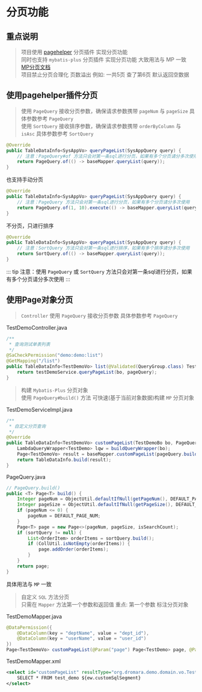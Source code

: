 # 分页功能

## 重点说明

> 项目使用 [pagehelper](https://github.com/pagehelper/Mybatis-PageHelper) 分页插件 实现分页功能 <br>
> 同时也支持 `mybatis-plus` 分页插件 实现分页功能 大致用法与 MP 一致 [MP分页文档](https://baomidou.com/pages/97710a/) <br>
> 项目禁止分页合理化 页数溢出 例如: 一共5页 查了第6页 默认返回空数据 <br>

## 使用pagehelper插件分页

> 使用 `PageQuery` 接收分页参数，确保请求参数携带 `pageNum` 与 `pageSize` 具体参数参考 `PageQuery` <br>
> 使用 `SortQuery` 接收排序参数，确保请求参数携带 `orderByColumn` 与 `isAsc` 具体参数参考 `SortQuery` <br>

```java
@Override
public TableDataInfo<SysAppVo> queryPageList(SysAppQuery query) {
    // 注意：PageQuery#of 方法只会对第一条sql进行分页，如果有多个分页请分多次使用
    return PageQuery.of(() -> baseMapper.queryList(query));
}
```

也支持手动分页
```java
@Override
public TableDataInfo<SysAppVo> queryPageList(SysAppQuery query) {
    // 注意：PageQuery 方法只会对第一条sql进行分页，如果有多个分页请分多次使用
    return PageQuery.of(1, 10).execute(() -> baseMapper.queryList(query));
}
```

不分页，只进行排序
```java
@Override
public TableDataInfo<SysAppVo> queryPageList(SysAppQuery query) {
    // 注意：SortQuery 方法只会对第一条sql进行排序，如果有多个排序请分多次使用
    return SortQuery.of(() -> baseMapper.queryList(query));
}
```

::: tip
注意：使用 `PageQuery` 或 `SortQuery` 方法只会对第一条sql进行分页，如果有多个分页请分多次使用
:::


## 使用Page对象分页

> `Controller` 使用 `PageQuery` 接收分页参数 具体参数参考 `PageQuery`

TestDemoController.java
```java {6}
/**
 * 查询测试单表列表
 */
@SaCheckPermission("demo:demo:list")
@GetMapping("/list")
public TableDataInfo<TestDemoVo> list(@Validated(QueryGroup.class) TestDemoBo bo, PageQuery pageQuery) {
    return testDemoService.queryPageList(bo, pageQuery);
}
```

> 构建 `Mybatis-Plus` 分页对象 <br>
> 使用 `PageQuery#build()` 方法 可快速(基于当前对象数据)构建 `MP` 分页对象

TestDemoServiceImpl.java
```java {7}
/**
 * 自定义分页查询
 */
@Override
public TableDataInfo<TestDemoVo> customPageList(TestDemoBo bo, PageQuery pageQuery) {
    LambdaQueryWrapper<TestDemo> lqw = buildQueryWrapper(bo);
    Page<TestDemoVo> result = baseMapper.customPageList(pageQuery.build(), lqw);
    return TableDataInfo.build(result);
}
```

PageQuery.java
```java
// PageQuery.build()
public <T> Page<T> build() {
    Integer pageNum = ObjectUtil.defaultIfNull(getPageNum(), DEFAULT_PAGE_NUM);
    Integer pageSize = ObjectUtil.defaultIfNull(getPageSize(), DEFAULT_PAGE_SIZE);
    if (pageNum <= 0) {
        pageNum = DEFAULT_PAGE_NUM;
    }
    Page<T> page = new Page<>(pageNum, pageSize, isSearchCount);
    if (sortQuery != null) {
        List<OrderItem> orderItems = sortQuery.build();
        if (CollUtil.isNotEmpty(orderItems)) {
            page.addOrder(orderItems);
        }
    }
    return page;
}
```

具体用法与 `MP` 一致

> 自定义 `SQL` 方法分页 <br>
> 只需在 `Mapper` 方法第一个参数和返回值 重点: 第一个参数 标注分页对象

TestDemoMapper.java
```java
@DataPermission({
    @DataColumn(key = "deptName", value = "dept_id"),
    @DataColumn(key = "userName", value = "user_id")
})
Page<TestDemoVo> customPageList(@Param("page") Page<TestDemo> page, @Param("ew") Wrapper<TestDemo> wrapper); // [!code focus]
```

TestDemoMapper.xml
```xml {2}
<select id="customPageList" resultType="org.dromara.demo.domain.vo.TestDemoVo">
    SELECT * FROM test_demo ${ew.customSqlSegment}
</select>
```
